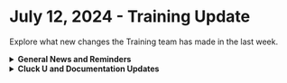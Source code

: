 # July 12, 2024 - Training Update

Explore what new changes the Training team has made in the last week.

<details>

<summary><strong>General News and Reminders</strong></summary>

* **SHOUT OUTS** **TO:**
  * Tom, Tim, Nalin, David, Dustin, Zachary, Nicholas, Skyler, William, Jeremy, Eulogio, Mike
  * Bryan :100: and Sander :100: with perfect scores
  * Congrats on them for passing the [foundations-certification.md](../../../cluck-university/rewst-foundations/foundations-certification.md "mention") Exam, and collecting your prestigious **Certified Rewster** badge in Discord. &#x20;
* Join us in our [Cluck-U Discord channel](https://discord.com/channels/936789089703845988/1121465945295167588) if you have any questions, comments, or concerns!

</details>

<details>

<summary><strong>Cluck U and Documentation Updates</strong></summary>

**What's New at Cluck University?**

* The Rewst 204 videos is now available: [https://youtu.be/WJilDLZZrH8](https://youtu.be/WJilDLZZrH8)
* Rewst 205 sign ups will be available very very soon. Find out first in Discord.

**The List of Reminders:**

* We'd love to get your feedback on our Training and Documentation! [Please fill out this form to let us know how we can improve](https://app.sli.do/event/m8C3AjPUnuDgpkVDmPsQL3)!
* You can make training and documentation requests at [https://rewst.canny.io/](https://rewst.canny.io/)
* [Sign up for the Office Hours](https://calendly.com/cluck-u/office-hours?) and the[ ROC AMA](https://calendly.com/cluck-u/roc-ama) to work through any questions you have during and after training!

**New & Updated Pages:**

* [june-21-2024-post-flow-glow.md](../../roc-open-mics/2024-roc-open-mics/june-21-2024-post-flow-glow.md "mention") page added
* [july-5-2024-freedom-to-innovate-day.md](../../roc-open-mics/2024-roc-open-mics/july-5-2024-freedom-to-innovate-day.md "mention") page added
* [custom-integrations](../../../documentation/integrations/other/custom-integrations/ "mention") section added and [custom-integrations-v2.md](../../../documentation/integrations/custom-integrations/custom-integrations-v2.md "mention") page added&#x20;

</details>

